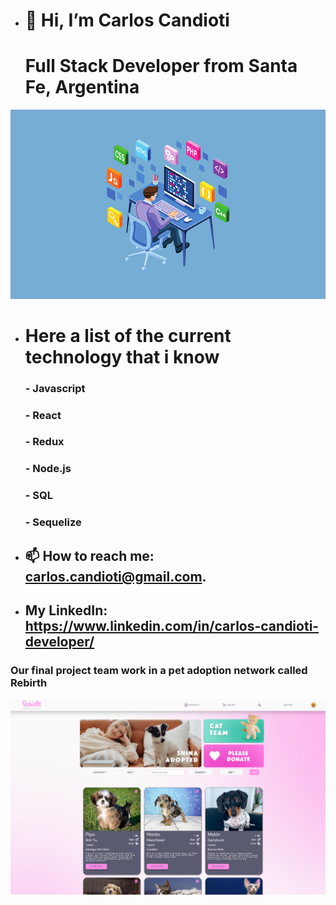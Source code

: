 - # 👋 Hi, I’m Carlos Candioti

  # Full Stack Developer from Santa Fe, Argentina

![Alt](https://github.com/CarlosCandioti/CarlosCandioti/blob/main/Img/freelance-work.png)

- # Here a list of the current technology that i know
  ### - Javascript
  ### - React
  ### - Redux
  ### - Node.js
  ### - SQL
  ### - Sequelize







- ## 📫 How to reach me: carlos.candioti@gmail.com.

- ## My LinkedIn: https://www.linkedin.com/in/carlos-candioti-developer/



### Our final project team work in a pet adoption network called Rebirth

![Alt](https://github.com/CarlosCandioti/CarlosCandioti/blob/main/Img/2022-08-16%2016_47_56-Window.png)
